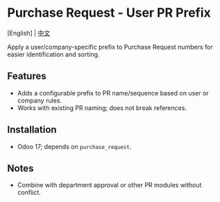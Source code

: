 # Purchase Request - User PR Prefix

[English] | [中文](README.zh.md)

Apply a user/company-specific prefix to Purchase Request numbers for easier identification and sorting.

## Features
- Adds a configurable prefix to PR name/sequence based on user or company rules.
- Works with existing PR naming; does not break references.

## Installation
- Odoo 17; depends on `purchase_request`.

## Notes
- Combine with department approval or other PR modules without conflict.

